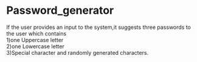 # Password_generator
If the user provides an input to the system,it suggests three passwords to the user which contains <br />1)one Uppercase letter<br />2)one Lowercase letter<br />3)Special character and randomly generated characters.
